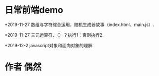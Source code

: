 # 日常前端demo
*2019-11-27
数组与字符综合运用，随机生成器故事（index.html、main.js）.

*2019-11-27
三元运算符，（）？执行1：否则执行2.

*2019-12-2
javascript对象和面向对象的理解.
# 作者 偶然
